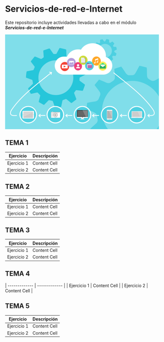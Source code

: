 # Servicios-de-red-e-Internet

Este repositorio incluye actividades llevadas a cabo en el módulo **_Servicios-de-red-e-Internet_**

![texto](/img/tux.png)

## TEMA 1
|  Ejercicio  |  Descripción  |
| ------------- | ------------- |
| Ejercicio 1 | Content Cell  |
| Ejercicio 2 | Content Cell  |

## TEMA 2
|  Ejercicio  |  Descripción  |
| ------------- | ------------- |
| Ejercicio 1 | Content Cell  |
| Ejercicio 2 | Content Cell  |

## TEMA 3
|  Ejercicio  |  Descripción  |
| ------------- | ------------- |
| Ejercicio 1 | Content Cell  |
| Ejercicio 2 | Content Cell  |

## TEMA 4
| ------------- | ------------- |
| Ejercicio 1 | Content Cell  |
| Ejercicio 2 | Content Cell  |

## TEMA 5
|  Ejercicio  |  Descripción  |
| ------------- | ------------- |
| Ejercicio 1 | Content Cell  |
| Ejercicio 2 | Content Cell  |


